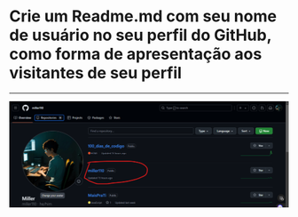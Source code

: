 # Crie um Readme.md com seu nome de usuário no seu perfil do GitHub, como forma de apresentação aos visitantes de seu perfil
<hr>
<img src="img/1.png">